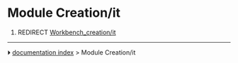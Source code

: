 # Module Creation/it
1.  REDIRECT [Workbench_creation/it](Workbench_creation/it.md)



---
⏵ [documentation index](../README.md) > Module Creation/it
